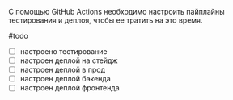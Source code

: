 С помощью GitHub Actions необходимо настроить пайплайны тестирования и деплоя, чтобы ее тратить на это время.

#todo
- [ ] настроено тестирование
- [ ] настроен деплой на стейдж
- [ ] настроен деплой в прод
- [ ] настроен деплой бэкенда
- [ ] настроен деплой фронтенда